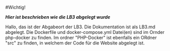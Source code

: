 #Wichtig!

***Hier ist beschrieben wie die LB3 abgelegt wurde***


Hallo, das ist der Abgabeort der LB3. Die Dokumentation ist als LB3.md abgelegt. Die Dockerfile und docker-compose.yml Datei(en) sind im Ornder php-docker zu finden. Im ordner "PHP-Docker" ist ebenfalls ein ORdner "src" zu finden, in welchem der Code für die Website abgelegt ist.
